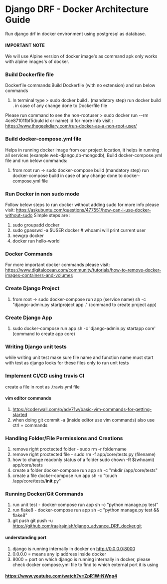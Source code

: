 # Django DRF - Docker Architecture Guide
Run django drf in docker environment using postgresql as database.
#### IMPORTANT NOTE 
We will use Alpine version of docker image's as command apk only works with 
alpine images's of docker.

### Build Dockerfile file
Dockerfile commands:Build Dockerfile (with no extension) and run below commands
1. In terminal type >  sudo docker build . (mandatory step)
run docker build . in case of any change done to Dockerfile file

Please run command to see the non-rootuser > sudo docker run --rm 4ce871011bf5(buld id or name) id
for more info visit : https://www.thegeekdiary.com/run-docker-as-a-non-root-user/


### Build docker-compose.yml file
Helps in running docker image from our project location, it helps in running all 
services (example web-django,db-mongodb), Build docker-compose.yml file and run 
below commands:
1. from root run -> sudo docker-compose build (mandatory step)
run docker-compose build in case of any change done to docker-compose.yml file

### Run Docker in non sudo mode
Follow below steps to run docker without adding sudo for more info please visit:
https://askubuntu.com/questions/477551/how-can-i-use-docker-without-sudo
Simple steps are :
1. sudo groupadd docker
2. sudo gpasswd -a $USER docker # whoami will print current user
3. newgrp docker
4. docker run hello-world

### Docker Commands
For more important docker commands please visit:
https://www.digitalocean.com/community/tutorials/how-to-remove-docker-images-containers-and-volumes

### Create Django Project
1. from root -> sudo docker-compose run app (service name) sh -c 
   "django-admin.py startproject app ." (command to create project app)

### Create Django App
1. sudo docker-compose run app sh -c 'django-admin.py startapp core'
(command to create app core)
   
### Writing Django unit tests
while writing unit test make sure file name and function name must start with 
test as django looks for these files only to run unit tests

### Implement CI/CD using travis CI
create a file in root as .travis.yml file

#### vim editor commands
1. https://coderwall.com/p/adv71w/basic-vim-commands-for-getting-started
2. when doing git commit -a (inside editor use vim commands) also use ctrl + commands

### Handling Folder/File Permissions and Creations
1. remove right proctected folder - sudo rm -r foldername
2. remove right proctected file - sudo rm -f app/core/tests.py (filename)
3. how to change readonly status of a folder sudo chown -R $(whoami) app/core/tests
4. create a folder docker-compose run app sh -c "mkdir /app/core/tests"
5. create a file docker-compose run app sh -c "touch /app/core/tests/__init__.py"

### Running Docker/Git Commands
1. run unit test - docker-compose run app sh -c "python manage.py test"
2. run flake8 -  docker-compose run app sh -c "python manage.py test && flake8"
3. git push  git push -u https://github.com/raajrajnish/django_advance_DRF_docker.git


#### understanding port 
1. django is running internally in docker on http://0.0.0.0:8000
2. 0.0.0.0 = means any ip address inside docker
3. 8000 = port on which django is running internally in docker, please check docker
   compose.yml file to find to which external port it is using


#### https://www.youtube.com/watch?v=ZpR1W-NWnp4